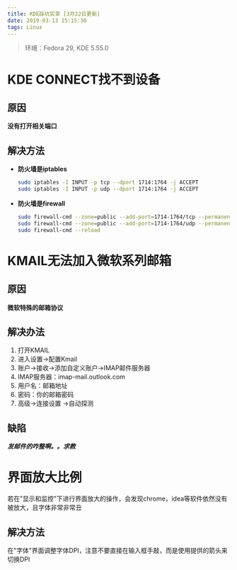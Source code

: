 ```yaml
---
title: KDE踩坑实录 [3月22日更新]
date: 2019-03-13 15:15:30
tags: Linux
---
```

> 环境：Fedora 29,  KDE 5.55.0

# KDE CONNECT找不到设备

## 原因

**没有打开相关端口**

## 解决方法

- **防火墙是iptables**

  ```bash
  sudo iptables -I INPUT -p tcp --dport 1714:1764 -j ACCEPT
  sudo iptables -I INPUT -p udp --dport 1714:1764 -j ACCEPT
  ```

- **防火墙是firewall**

  ```bash
  sudo firewall-cmd --zone=public --add-port=1714-1764/tcp --permanent
  sudo firewall-cmd --zone=public --add-port=1714-1764/udp --permanent
  sudo firewall-cmd --reload
  ```

# KMAIL无法加入微软系列邮箱

## 原因

**微软特殊的邮箱协议**

## 解决办法

1. 打开KMAIL
2. 进入设置->配置Kmail
3. 账户->接收->添加自定义账户->IMAP邮件服务器
4. IMAP服务器：imap-mail.outlook.com
5. 用户名：邮箱地址
6. 密码：你的邮箱密码
7. 高级->连接设置 ->自动探测

## 缺陷

***发邮件的咋整啊。。求教***

# 界面放大比例

若在"显示和监控"下进行界面放大的操作，会发现chrome，idea等软件依然没有被放大，且字体非常非常丑

## 解决方法
在"字体"界面调整字体DPI，注意不要直接在输入框手敲，而是使用提供的箭头来切换DPI


